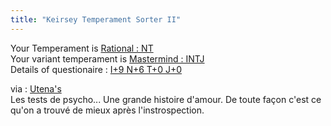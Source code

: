 ```yaml
---
title: "Keirsey Temperament Sorter II"
---
```


Your Temperament is [Rational : NT](http://keirsey.com/personality/nt.html)  
Your variant temperament is [Mastermind :
INTJ](http://keirsey.com/personality/ntij.html)  
Details of questionaire : [I+9 N+6 T+0 J+0](./pics/keirsey.jpg)

via : [Utena's](http://sakurazuka.net.free.fr/blog/)  
Les tests de psycho... Une grande histoire d'amour. De toute façon c'est ce
qu'on a trouvé de mieux après l'instrospection.


